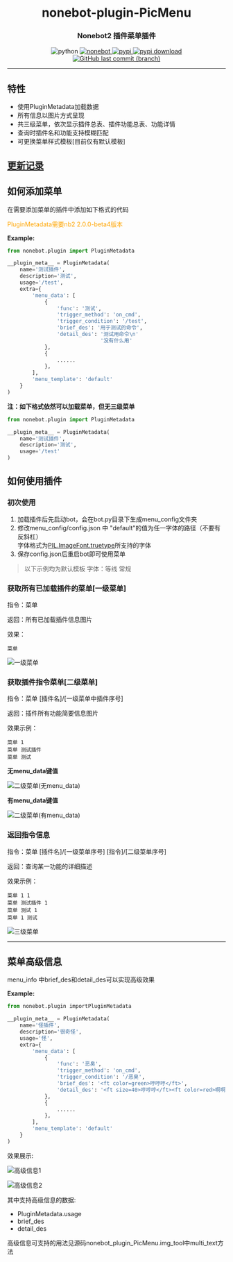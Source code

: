 <div align="center">

# nonebot-plugin-PicMenu
### Nonebot2 插件菜单插件

<img src="https://img.shields.io/badge/tested_python-3.8.5-blue" alt="python">

<a href="https://github.com/nonebot/nonebot2">
    <img src="https://img.shields.io/static/v1?label=Nonebot&message=2.0.0%2Dbeta.4&color=green" alt="nonebot">
</a>

<a href="https://pypi.python.org/pypi/nonebot_plugin_PicMenu">
    <img src="https://img.shields.io/pypi/v/nonebot_plugin_PicMenu?color=red" alt="pypi">
</a>

<a href="https://pypi.python.org/pypi/nonebot_plugin_PicMenu">
    <img src="https://img.shields.io/pypi/dm/nonebot_plugin_PicMenu" alt="pypi download">
</a>

<a href="https://github.com/hamo-reid/nonebot_plugin_PicMenu/commits/main">
    <img alt="GitHub last commit (branch)" src="https://img.shields.io/github/last-commit/hamo-reid/nonebot_plugin_PicMenu/main?style=plastic">
</a>

</div>

---

## 特性

- 使用PluginMetadata加载数据
- 所有信息以图片方式呈现
- 共三级菜单，依次显示插件总表、插件功能总表、功能详情
- 查询时插件名和功能支持模糊匹配
- 可更换菜单样式模板[目前仅有默认模板]

## [更新记录](https://github.com/hamo-reid/nonenot_plugin_PicMenu/blob/main/History.md)

## 如何添加菜单

在需要添加菜单的插件中添加如下格式的代码

<font color="orange">PluginMetadata需要nb2 2.0.0-beta4版本</font>

**Example:**

```python
from nonebot.plugin import PluginMetadata

__plugin_meta__ = PluginMetadata(
    name='测试插件',
    description='测试',
    usage='/test',
    extra={
        'menu_data': [
            {
                'func': '测试',
                'trigger_method': 'on_cmd',
                'trigger_condition': '/test',
                'brief_des': '用于测试的命令',
                'detail_des': '测试用命令\n'
                              '没有什么用'
            },
            {
                ......
            },
        ],
        'menu_template': 'default'
    }
)
```

**注：如下格式依然可以加载菜单，但无三级菜单**

```python
from nonebot.plugin import PluginMetadata

__plugin_meta__ = PluginMetadata(
    name='测试插件',
    description='测试',
    usage='/test'
)
```

## 如何使用插件

### 初次使用

1. 加载插件后先启动bot，会在bot.py目录下生成menu_config文件夹
2. 修改menu_config/config.json 中 "default"的值为任一字体的路径（不要有反斜杠）</br>字体格式为[PIL.ImageFont.truetype](https://pillow.readthedocs.io/en/stable/reference/ImageFont.html?highlight=truetype#PIL.ImageFont.truetype)所支持的字体
3. 保存config.json后重启bot即可使用菜单

> 以下示例均为默认模板 字体：等线 常规

### 获取所有已加载插件的菜单[一级菜单]

指令：菜单

返回：所有已加载插件信息图片

效果：

```qq
菜单
```

![一级菜单](https://github.com/hamo-reid/nonenot_plugin_PicMenu/blob/main/show_pic/menuL1.jpg)

### 获取插件指令菜单[二级菜单]

指令：菜单 [插件名]/[一级菜单中插件序号]

返回：插件所有功能简要信息图片

效果示例：

```qq
菜单 1
菜单 测试插件
菜单 测试
```

**无menu_data键值**

![二级菜单(无menu_data)](https://github.com/hamo-reid/nonenot_plugin_PicMenu/blob/main/show_pic/menuL2_2.jpg)

**有menu_data键值**

![二级菜单(有menu_data)](https://github.com/hamo-reid/nonenot_plugin_PicMenu/blob/main/show_pic/menuL2.jpg)

### 返回指令信息

指令：菜单 [插件名]/[一级菜单序号] [指令]/[二级菜单序号]

返回：查询某一功能的详细描述

效果示例：
```
菜单 1 1
菜单 测试插件 1
菜单 测试 1
菜单 1 测试
```

![三级菜单](https://github.com/hamo-reid/nonenot_plugin_PicMenu/blob/main/show_pic/menuL3.jpg)

---

## 菜单高级信息

menu_info 中brief_des和detail_des可以实现高级效果

**Example:**

```python
from nonebot.plugin importPluginMetadata

__plugin_meta__ = PluginMetadata(
    name='怪插件',
    description='很奇怪',
    usage='怪',
    extra={
        'menu_data': [
            {
                'func': '恶臭',
                'trigger_method': 'on_cmd',
                'trigger_condition': '/恶臭',
                'brief_des': '<ft color=green>哼哼哼</ft>',
                'detail_des': '<ft size=40>哼哼哼</ft><ft color=red>啊啊啊啊啊啊啊啊啊啊啊啊啊啊啊啊啊啊啊啊啊啊啊啊</ft>'
            },
            {
                ......
            },
        ],
        'menu_template': 'default'
    }
)
```

效果展示:

![高级信息1](https://github.com/hamo-reid/nonenot_plugin_PicMenu/blob/main/show_pic/menuA1.jpg)

![高级信息2](https://github.com/hamo-reid/nonenot_plugin_PicMenu/blob/main/show_pic/menuA2.jpg)

其中支持高级信息的数据:

- PluginMetadata.usage
- brief_des
- detail_des

高级信息可支持的用法见源码nonebot_plugin_PicMenu.img_tool中multi_text方法
